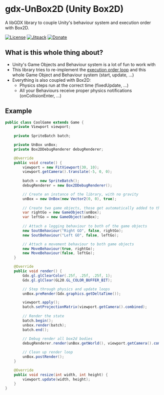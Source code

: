 # gdx-UnBox2D (Unity Box2D)

A libGDX library to couple Unity's behaviour system and execution order with Box2D.

[![License](https://img.shields.io/github/license/lyze237/gdx-UnBox2D)](https://github.com/lyze237/gdx-UnBox2D/blob/main/LICENSE)
[![Jitpack](https://jitpack.io/v/lyze237/gdx-UnBox2D.svg)](https://jitpack.io/#lyze237/gdx-UnBox2D)
[![Donate](https://img.shields.io/badge/Donate-%3C3-red)](https://coffee.lyze.dev)

## What is this whole thing about?

* Unity's Game Objects and Behaviour system is a lot of fun to work with
* This library tries to re-implement the [execution order loop](https://docs.unity3d.com/Manual/ExecutionOrder.html) and this whole Game Object and Behaviour system (start, update, ...)
* Everything is also coupled with Box2D:
  * Physics steps run at the correct time (fixedUpdate, ...)
  * All your Behaviours receive proper physics notifications (onCollisionEnter, ...) 

## Example

```java
public class CoolGame extends Game {
    private Viewport viewport;
    
    private SpriteBatch batch;

    private UnBox unBox;
    private Box2DDebugRenderer debugRenderer;

    @Override
    public void create() {
        viewport = new FitViewport(30, 10);
        viewport.getCamera().translate(-5, 0, 0);
        
        batch = new SpriteBatch();
        debugRenderer = new Box2DDebugRenderer();

        // Create an instance of the library, with no gravity
        unBox = new UnBox(new Vector2(0, 0), true);
        
        // Create two game objects, those get automatically added to the libraries instance
        var rightGo = new GameObject(unBox);
        var leftGo = new GameObject(unBox);
        
        // Attach a logging behaviour to both of the game objects
        new SoutBehaviour("Right GO", false, rightGo);
        new SoutBehaviour("Left GO", false, leftGo);

        // Attach a movement behaviour to both game objects
        new MoveBehaviour(true, rightGo);
        new MoveBehaviour(false, leftGo);
    }

    @Override
    public void render() {
        Gdx.gl.glClearColor(.25f, .25f, .25f, 1);
        Gdx.gl.glClear(GL20.GL_COLOR_BUFFER_BIT);

        // Step through physics and update loops
        unBox.preRender(Gdx.graphics.getDeltaTime());

        viewport.apply();
        batch.setProjectionMatrix(viewport.getCamera().combined);
        
        // Render the state
        batch.begin();
        unbox.render(batch);
        batch.end();
        
        // Debug render all box2d bodies
        debugRenderer.render(unBox.getWorld(), viewport.getCamera().combined);

        // Clean up render loop
        unBox.postRender();
    }

    @Override
    public void resize(int width, int height) {
        viewport.update(width, height);
    }
}
```


